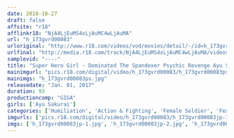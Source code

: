 ```yaml
---
date: 2018-10-27
draft: false
affsite: "r18"
afflinkr18: "NjA4LjEuMS4xLjAuMC4wLjAuMA"
url: "h_173gvrd00083"
urloriginal: "http://www.r18.com/videos/vod/movies/detail/-/id=h_173gvrd00083"
urlfinal: "http://media.r18.com/track/NjA4LjEuMS4xLjAuMC4wLjAuMA/videos/vod/movies/detail/-/id=h_173gvrd00083"
samplevid: "----"
title: "Super Hero Girl - Dominated The Spandexer Psychic Revenge Ayu Sakurai"
mainimgurl: "pics.r18.com/digital/video/h_173gvrd00083/h_173gvrd00083ps.jpg"
mainimgs: "h_173gvrd00083ps.jpg"
releasedate: "Jan. 01, 2017"
duration: 93
productioncomp: "GIGA"
girls: ['Ayu Sakurai']
categories: ['Humiliation', 'Action & Fighting', 'Female Soldier', 'Featured Actress', 'Special Effects']
imgurls: ['pics.r18.com/digital/video/h_173gvrd00083/h_173gvrd00083jp-1.jpg', 'pics.r18.com/digital/video/h_173gvrd00083/h_173gvrd00083jp-2.jpg', 'pics.r18.com/digital/video/h_173gvrd00083/h_173gvrd00083jp-3.jpg', 'pics.r18.com/digital/video/h_173gvrd00083/h_173gvrd00083jp-4.jpg', 'pics.r18.com/digital/video/h_173gvrd00083/h_173gvrd00083jp-5.jpg', 'pics.r18.com/digital/video/h_173gvrd00083/h_173gvrd00083jp-6.jpg', 'pics.r18.com/digital/video/h_173gvrd00083/h_173gvrd00083jp-7.jpg', 'pics.r18.com/digital/video/h_173gvrd00083/h_173gvrd00083jp-8.jpg', 'pics.r18.com/digital/video/h_173gvrd00083/h_173gvrd00083jp-9.jpg', 'pics.r18.com/digital/video/h_173gvrd00083/h_173gvrd00083jp-10.jpg', 'pics.r18.com/digital/video/h_173gvrd00083/h_173gvrd00083jp-11.jpg', 'pics.r18.com/digital/video/h_173gvrd00083/h_173gvrd00083jp-12.jpg', 'pics.r18.com/digital/video/h_173gvrd00083/h_173gvrd00083jp-13.jpg', 'pics.r18.com/digital/video/h_173gvrd00083/h_173gvrd00083jp-14.jpg', 'pics.r18.com/digital/video/h_173gvrd00083/h_173gvrd00083jp-15.jpg', 'pics.r18.com/digital/video/h_173gvrd00083/h_173gvrd00083jp-16.jpg', 'pics.r18.com/digital/video/h_173gvrd00083/h_173gvrd00083jp-17.jpg', 'pics.r18.com/digital/video/h_173gvrd00083/h_173gvrd00083jp-18.jpg', 'pics.r18.com/digital/video/h_173gvrd00083/h_173gvrd00083jp-19.jpg', 'pics.r18.com/digital/video/h_173gvrd00083/h_173gvrd00083jp-20.jpg']
imgs: ['h_173gvrd00083jp-1.jpg', 'h_173gvrd00083jp-2.jpg', 'h_173gvrd00083jp-3.jpg', 'h_173gvrd00083jp-4.jpg', 'h_173gvrd00083jp-5.jpg', 'h_173gvrd00083jp-6.jpg', 'h_173gvrd00083jp-7.jpg', 'h_173gvrd00083jp-8.jpg', 'h_173gvrd00083jp-9.jpg', 'h_173gvrd00083jp-10.jpg', 'h_173gvrd00083jp-11.jpg', 'h_173gvrd00083jp-12.jpg', 'h_173gvrd00083jp-13.jpg', 'h_173gvrd00083jp-14.jpg', 'h_173gvrd00083jp-15.jpg', 'h_173gvrd00083jp-16.jpg', 'h_173gvrd00083jp-17.jpg', 'h_173gvrd00083jp-18.jpg', 'h_173gvrd00083jp-19.jpg', 'h_173gvrd00083jp-20.jpg']
---
```

